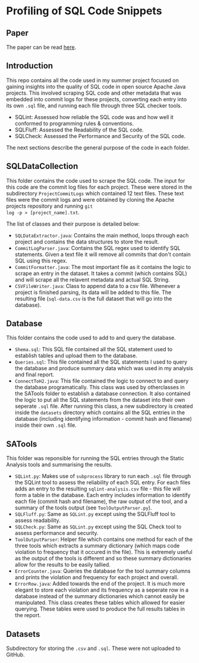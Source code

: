 # Profiling of SQL Code Snippets

## Paper

The paper can be read [here](https://github.com/04samuell/summer-project/blob/main/Profiling%20of%20SQL%20Code%20Snippets.pdf). 

## Introduction

This repo contains all the code used in my summer project focused on gaining insights into the quality of SQL code in open source Apache Java projects.
This involved scraping SQL code and other metadata that was embedded into commit logs for these projects, converting each entry into its own <code>.sql</code> file, and running each file through three SQL checker tools.
  - SQLint: Assessed how reliable the SQL code was and how well it conformed to programming rules & conventions.
  - SQLFluff: Assessed the Readability of the SQL code.
  - SQLCheck: Assessed the Performance and Security of the SQL code.

The next sections describe the general purpose of the code in each folder.

## SQLDataCollection

This folder contains the code used to scrape the SQL code. The input for this code are the commit log files for each project. These were stored in the subdirectory <code>ProjectCommitLogs</code> which contained 12 text files.
These text files were the commit logs and were obtained by cloning the Apache projects repository and running <code>git log -p > [project_name].txt</code>. 

The list of classes and their purpose is detailed below:
  - <code>SQLDataExtractor.java</code>: Contains the main method, loops through each project and contains the data structures to store the result.
  - <code>CommitLogParser.java</code>: Contains the SQL regex used to identify SQL statements. Given a text file it will remove all commits that don't contain SQL using this regex.
  - <code>CommitFormatter.java</code>: The most important file as it contains the logic to scrape an entry in the dataset. It takes a commit (which contains SQL) and will scrape all the relavent metadata and actual SQL String.
  - <code>CSVFileWriter.java</code>: Class to append data to a csv file. Whenever a project is finished parsing, its data will be added to this file. The resulting file (<code>sql-data.csv</code> is the full dataset that will go into the database).

## Database
This folder contains the code used to add to and query the database. 
  - <code>Shema.sql</code>: This SQL file contained all the SQL statement used to establish tables and upload them to the database.
  - <code>Queries.sql</code>: This file contained all the SQL statements I used to query the database and produce summary data which was used in my analysis and final report.
  - <code>ConnectToH2.java</code>: This file contained the logic to connect to and query the database programatically. This class was used by otherclasses in the SATools folder to establish a database connection. It also contained the logic to put all the SQL statements from the dataset into their own seperate <code>.sql</code> file. After running this class, a new subdirectory is created inside the <code>datasets</code> directory which contains all the SQL entries in the database (including identifying information - commit hash and filename) inside their own <code>.sql</code> file.

## SATools
This folder was reponsible for running the SQL entries through the Static Analysis tools and summarising the results.
  - <code>SQLint.py</code>: Makes use of <code>subprocess</code> library to run each <code>.sql</code> file through the SQLint tool to assess the reliability of each SQL entry. For each files adds an entry to the resulting <code>sqlint-analysis.csv</code> file - this file will form a table in the database. Each entry includes information to identify each file (commit hash and filename), the raw output of the tool, and a summary of the tools output (see <code>ToolOutputParser.py</code>).
  - <code>SQLFluff.py</code>: Same as <code>SQLint.py</code> except using the SQLFluff tool to assess readability.
  - <code>SQLCheck.py</code>: Same as <code>SQLint.py</code> except using the SQL Check tool to assess performance and security.
  - <code>ToolOutputParser</code>: Helper file which contains one method for each of the three tools which extracts a summary dictionary (which maps code violation to frequency that it occured in the file). This is extremely useful as the output of the tools is different and so these summary dictionaries allow for the results to be easily tallied.
  - <code>ErrorCounter.java</code>: Queries the database for the tool summary columns and prints the violation and frequency for each project and overall.
  - <code>ErrorRow.java</code>: Added towards the end of the project. It is much more elegant to store each violation and its frequency as a seperate row in a database instead of the summary dictionaries which cannot easily be manipulated. This class creates these tables which allowed for easier querying. These tables were used to produce the full results tables in the report.  

## Datasets
Subdirectory for storing the <code>.csv</code> and <code>.sql</code>. These were not uploaded to GitHub.
